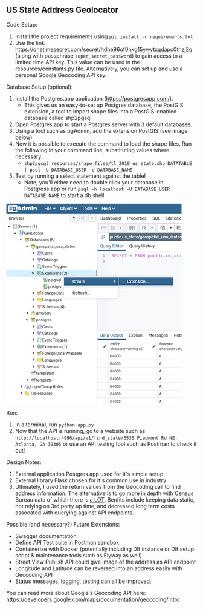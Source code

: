 ## US State Address Geolocator

Code Setup:
1. Install the project requirements using `pip install -r requirements.txt`
2. Use the link https://onetimesecret.com/secret/hdhe96of0hkg15ywvtxqdapc0tnzj2q (along with passphrase `super_secret_password`) to gain access to a limited time API key. This value can be used in the resources/constants.py file. Alternatively, you can set up and use a personal Google Geocoding API key. 

Database Setup (optional):
1. Install the Postgres.app application (https://postgresapp.com/). 
    * This gives us an easy-to-set up Postgres database, the PostGIS extension, a tool to import shape files into a PostGIS-enabled database called shp2pgsql
2. Open Postgres.app to start a Postgres server with 3 default databases.
3. Using a tool such as pgAdmin, add the extension PostGIS (see image below)
4. Now it is possible to execute the command to load the shape files. Run the following in your command line, substituting values where necessary.
    * `shp2pgsql resources/shape_files/tl_2019_us_state.shp DATATABLE | psql -U DATABASE_USER -d DATABASE_NAME`
5. Test by running a select statement against the table!
    * Note, you'll either need to double click your database in Postgress.app or run `psql -h localhost -U DATABASE_USER DATABASE_NAME` to start a db shell.
    
![screenshot](/resources/DB_setup_img_001.png?raw=True)

Run:
1. In a terminal, run `python app.py`
2. Now that the API is running, go to a website such as `http://localhost:4996/api/v1/find_state/3535 Piedmont Rd NE, Atlanta, GA 30305` or use an API testing tool such as Postman to check it out!


Design Notes:
1. External application Postgres.app used for it's simple setup.
2. External library Flask chosen for it's common use in industry.
3. Ultimately, I used the return values from the Geocoding call to find address information. The alternative is to go more in depth with Census Bureau data of which there is <a href="https://www2.census.gov/geo/pdfs/maps-data/data/tiger/tgrshp2019/2019_TIGER_GDB_Record_Layouts.pdf?#"> a LOT</a>. Benfits include keeping data static, not relying on 3rd party up time, and decreased long term costs assocated with querying against API endpoints. 
 
Possible (and necessary?) Future Extensions:
* Swagger documentation
* Define API Test suite in Postman sandbox
* Containerize with Docker (potentially including DB instance or DB setup script & maintenance tools such as Flyway as well)
* Street View Publish API could give image of the address as API endpoint
* Longitude and Latitude can be reversed into an address easily with Geocoding API
* Status messages, logging, testing can all be improved.

You can read more about Google's Geocoding API here: https://developers.google.com/maps/documentation/geocoding/intro
